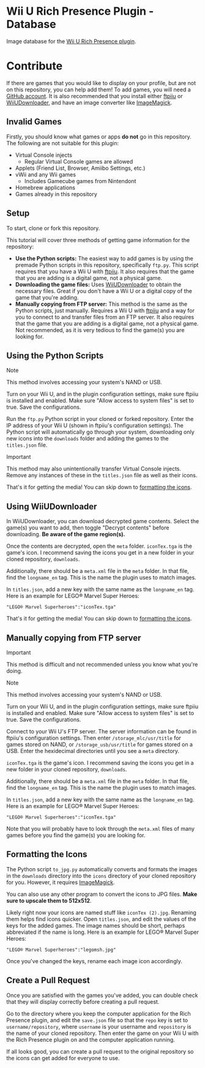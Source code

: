 # Wii U Rich Presence Plugin - Database
Image database for the [Wii U Rich Presence plugin](https://github.com/FlamingNineteen/RichPresenceWUPS).

# Contribute
If there are games that you would like to display on your profile, but are not on this repository, you can help add them! To add games, you will need a <ins>GitHub account</ins>. It is also recommended that you install either [ftpiiu](https://github.com/wiiu-env/ftpiiu_plugin) or [WiiUDownloader](https://github.com/Xpl0itU/WiiUDownloader), and have an image converter like [ImageMagick](https://www.imagemagick.org).

## Invalid Games
Firstly, you should know what games or apps **do not** go in this repository. The following are not suitable for this plugin:

- Virtual Console injects
  - Regular Virtual Console games are allowed
- Applets (Friend List, Browser, Amiibo Settings, etc.)
- vWii and any Wii games
  - Includes Gamecube games from Nintendont
- Homebrew applications
- Games already in this repository

## Setup
To start, clone or fork this repository.

This tutorial will cover three methods of getting game information for the repository:

- **Use the Python scripts:** The easiest way to add games is by using the premade Python scripts in this repository, specifically `ftp.py`. This script requires that you have a Wii U with [ftpiiu](https://github.com/wiiu-env/ftpiiu_plugin). It also requires that the game that you are adding is a digital game, not a physical game.
- **Downloading the game files:** Uses [WiiUDownloader](https://github.com/Xpl0itU/WiiUDownloader) to obtain the necessary files. Great if you don't have a Wii U or a digital copy of the game that you're adding.
- **Manually copying from FTP server:** This method is the same as the Python scripts, just manually. Requires a Wii U with [ftpiiu](https://github.com/wiiu-env/ftpiiu_plugin) and a way for you to connect to and transfer files from an FTP server. It also requires that the game that you are adding is a digital game, not a physical game. Not recommended, as it is very tedious to find the game(s) you are looking for.

## Using the Python Scripts
> [!NOTE]
> This method involves accessing your system's NAND or USB.

Turn on your Wii U, and in the plugin configuration settings, make sure ftpiiu is installed and enabled. Make sure "Allow access to system files" is set to true. Save the configurations.

Run the `ftp.py` Python script in your cloned or forked repository. Enter the IP address of your Wii U (shown in ftpiiu's configuration settings). The Python script will automatically go through your system, downloading only new icons into the `downloads` folder and adding the games to the `titles.json` file.

> [!IMPORTANT]
> This method may also unintentionally transfer Virtual Console injects. Remove any instances of these in the `titles.json` file as well as their icons.

That's it for getting the media! You can skip down to [formatting the icons](#formatting-the-icons).

## Using WiiUDownloader
In WiiUDownloader, you can download decrypted game contents. Select the game(s) you want to add, then toggle "Decrypt contents" before downloading. **Be aware of the game region(s).**

Once the contents are decrypted, open the `meta` folder. `iconTex.tga` is the game's icon. I recommend saving the icons you get in a new folder in your cloned repository, `downloads`.

Additionally, there should be a `meta.xml` file in the `meta` folder. In that file, find the `longname_en` tag. This is the name the plugin uses to match images.

In `titles.json`, add a new key with the same name as the `longname_en` tag. Here is an example for LEGO® Marvel Super Heroes:
```
"LEGO® Marvel Superheroes":"iconTex.tga"
```
That's it for getting the media! You can skip down to [formatting the icons](#formatting-the-icons).

## Manually copying from FTP server
> [!IMPORTANT]
> This method is difficult and not recommended unless you know what you're doing.

> [!NOTE]
> This method involves accessing your system's NAND or USB.

Turn on your Wii U, and in the plugin configuration settings, make sure ftpiiu is installed and enabled. Make sure "Allow access to system files" is set to true. Save the configurations.

Connect to your Wii U's FTP server. The server information can be found in ftpiiu's configuration settings. Then enter `/storage_mlc/usr/title` for games stored on NAND, or `/storage_usb/usr/title` for games stored on a USB. Enter the hexidecimal directories until you see a `meta` directory.

`iconTex.tga` is the game's icon. I recommend saving the icons you get in a new folder in your cloned repository, `downloads`.

Additionally, there should be a `meta.xml` file in the `meta` folder. In that file, find the `longname_en` tag. This is the name the plugin uses to match images.

In `titles.json`, add a new key with the same name as the `longname_en` tag. Here is an example for LEGO® Marvel Super Heroes:
```
"LEGO® Marvel Superheroes":"iconTex.tga"
```
Note that you will probably have to look through the `meta.xml` files of many games before you find the game(s) you are looking for.

## Formatting the Icons
The Python script `to_jpg.py` automatically converts and formats the images in the `downloads` directory into the `icons` directory of your cloned repository for you. However, it requires [ImageMagick](https://www.imagemagick.org).

You can also use any other program to convert the icons to JPG files. **Make sure to upscale them to 512x512**.

Likely right now your icons are named stuff like `iconTex (2).jpg`. Renaming them helps find icons quicker. Open `titles.json`, and edit the values of the keys for the added games. The image names should be short, perhaps abbreviated if the name is long. Here is an example for LEGO® Marvel Super Heroes:
```
"LEGO® Marvel Superheroes":"legomsh.jpg"
```
Once you've changed the keys, rename each image icon accordingly.

## Create a Pull Request
Once you are satisfied with the games you've added, you can double check that they will display correctly before creating a pull request. 

Go to the directory where you keep the computer application for the Rich Presence plugin, and edit the `save.json` file so that the `repo` key is set to `username/repository`, where `username` is your username and `repository` is the name of your cloned repository. Then enter the game on your Wii U with the Rich Presence plugin on and the computer application running.

If all looks good, you can create a pull request to the original repository so the icons can get added for everyone to use.
